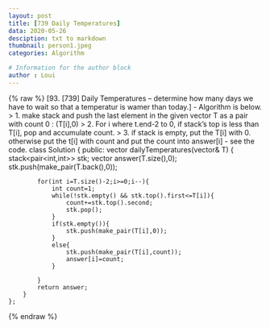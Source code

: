 ```yaml
---
layout: post
title: [739 Daily Temperatures]
data: 2020-05-26
desciption: txt to markdown
thumbnail: person1.jpeg
categories: Algorithm

# Information for the author block
author : Loui
---
```


{% raw %}
	﻿[93. [739] Daily Temperatures – determine how many days we have to wait so that a temperatur is wamer than today.]
	- Algorithm is below.
	> 1. make stack and push the last element in the given vector T as a pair with count 0 : (T[i],0)
	> 2. For i where t.end-2 to 0, if stack’s top is less than T[i], pop and accumulate count.
	> 3. if stack is empty, put the T[i] with 0. otherwise put the t[i] with count and put the count into answer[i]
	- see the code.
	class Solution {
	public:
	    vector<int> dailyTemperatures(vector<int>& T) {
	        stack<pair<int,int>> stk;
	        vector<int> answer(T.size(),0);
	        stk.push(make_pair(T.back(),0));
	        
	        for(int i=T.size()-2;i>=0;i--){
	            int count=1;
	            while(!stk.empty() && stk.top().first<=T[i]){
	                count+=stk.top().second;
	                stk.pop();
	            }
	            if(stk.empty()){
	                stk.push(make_pair(T[i],0));
	            }
	            else{
	                stk.push(make_pair(T[i],count));
	                answer[i]=count;
	            }
	            
	        }
	        return answer;
	    }
	};
	
{% endraw %}
